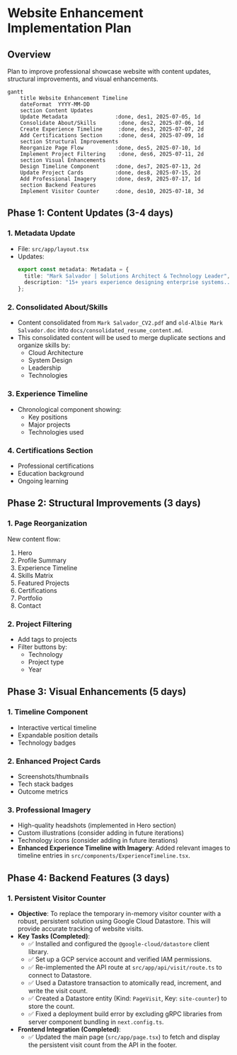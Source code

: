 # Website Enhancement Implementation Plan

## Overview
Plan to improve professional showcase website with content updates, structural improvements, and visual enhancements.

```mermaid
gantt
    title Website Enhancement Timeline
    dateFormat  YYYY-MM-DD
    section Content Updates
    Update Metadata               :done, des1, 2025-07-05, 1d
    Consolidate About/Skills       :done, des2, 2025-07-06, 1d
    Create Experience Timeline     :done, des3, 2025-07-07, 2d
    Add Certifications Section     :done, des4, 2025-07-09, 1d
    section Structural Improvements
    Reorganize Page Flow          :done, des5, 2025-07-10, 1d
    Implement Project Filtering    :done, des6, 2025-07-11, 2d
    section Visual Enhancements
    Design Timeline Component     :done, des7, 2025-07-13, 2d
    Update Project Cards          :done, des8, 2025-07-15, 2d
    Add Professional Imagery      :done, des9, 2025-07-17, 1d
    section Backend Features
    Implement Visitor Counter     :done, des10, 2025-07-18, 3d
```

## Phase 1: Content Updates (3-4 days)

### 1. Metadata Update
- File: `src/app/layout.tsx`
- Updates:
  ```typescript
  export const metadata: Metadata = {
    title: "Mark Salvador | Solutions Architect & Technology Leader",
    description: "15+ years experience designing enterprise systems..."
  };
  ```

### 2. Consolidated About/Skills
- Content consolidated from `Mark Salvador_CV2.pdf` and `old-Albie Mark Salvador.doc` into `docs/consolidated_resume_content.md`.
- This consolidated content will be used to merge duplicate sections and organize skills by:
  - Cloud Architecture
  - System Design
  - Leadership
  - Technologies

### 3. Experience Timeline
- Chronological component showing:
  - Key positions
  - Major projects
  - Technologies used

### 4. Certifications Section
- Professional certifications
- Education background
- Ongoing learning

## Phase 2: Structural Improvements (3 days)

### 1. Page Reorganization
New content flow:
1. Hero
2. Profile Summary
3. Experience Timeline
4. Skills Matrix
5. Featured Projects
6. Certifications
7. Portfolio
8. Contact

### 2. Project Filtering
- Add tags to projects
- Filter buttons by:
  - Technology
  - Project type
  - Year

## Phase 3: Visual Enhancements (5 days)

### 1. Timeline Component
- Interactive vertical timeline
- Expandable position details
- Technology badges

### 2. Enhanced Project Cards
- Screenshots/thumbnails
- Tech stack badges
- Outcome metrics

### 3. Professional Imagery
- High-quality headshots (implemented in Hero section)
- Custom illustrations (consider adding in future iterations)
- Technology icons (consider adding in future iterations)
- **Enhanced Experience Timeline with Imagery**: Added relevant images to timeline entries in `src/components/ExperienceTimeline.tsx`.

## Phase 4: Backend Features (3 days)

### 1. Persistent Visitor Counter
- **Objective**: To replace the temporary in-memory visitor counter with a robust, persistent solution using Google Cloud Datastore. This will provide accurate tracking of website visits.
- **Key Tasks (Completed)**:
  - ✅ Installed and configured the `@google-cloud/datastore` client library.
  - ✅ Set up a GCP service account and verified IAM permissions.
  - ✅ Re-implemented the API route at `src/app/api/visit/route.ts` to connect to Datastore.
  - ✅ Used a Datastore transaction to atomically read, increment, and write the visit count.
  - ✅ Created a Datastore entity (Kind: `PageVisit`, Key: `site-counter`) to store the count.
  - ✅ Fixed a deployment build error by excluding gRPC libraries from server component bundling in `next.config.ts`.
- **Frontend Integration (Completed)**:
  - ✅ Updated the main page (`src/app/page.tsx`) to fetch and display the persistent visit count from the API in the footer.